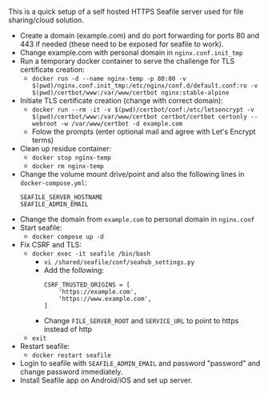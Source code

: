 This is a quick setup of a self hosted HTTPS Seafile server used for file sharing/cloud solution.

- Create a domain (example.com) and do port forwarding for ports 80 and 443 if needed (these need to be exposed for seafile to work).
- Change example.com with personal domain in `nginx.conf.init_tmp`
- Run a temporary docker container to serve the challenge for TLS certificate creation:
	- `docker run -d --name nginx-temp -p 80:80 -v $(pwd)/nginx.conf.init_tmp:/etc/nginx/conf.d/default.conf:ro -v $(pwd)/certbot/www:/var/www/certbot nginx:stable-alpine`
- Initiate TLS certificate creation (change with correct domain):
	- `docker run --rm -it -v $(pwd)/certbot/conf:/etc/letsencrypt -v $(pwd)/certbot/www:/var/www/certbot certbot/certbot certonly --webroot -w /var/www/certbot -d example.com`
	- Folow the prompts (enter optional mail and agree with Let's Encrypt terms)
- Clean up residue container:
	- `docker stop nginx-temp`
	- `docker rm nginx-temp`
- Change the volume mount drive/point and also the following lines in `docker-compose.yml`:
	```
	SEAFILE_SERVER_HOSTNAME
	SEAFILE_ADMIN_EMAIL
	```
- Change the domain from `example.com` to personal domain in `nginx.conf`
- Start seafile:
	- `docker compose up -d`
- Fix CSRF and TLS:
	- `docker exec -it seafile /bin/bash`
		- `vi /shared/seafile/conf/seahub_settings.py`
		- Add the following:
			```
			CSRF_TRUSTED_ORIGINS = [
			    'https://example.com',
			    'https://www.example.com',
			]
			```
		- Change `FILE_SERVER_ROOT` and `SERVICE_URL` to point to https instead of http
	- `exit`
- Restart seafile:
	- `docker restart seafile`
- Login to seafile with `SEAFILE_ADMIN_EMAIL` and password "password" and change password immediately.
- Install Seafile app on Android/iOS and set up server. 
